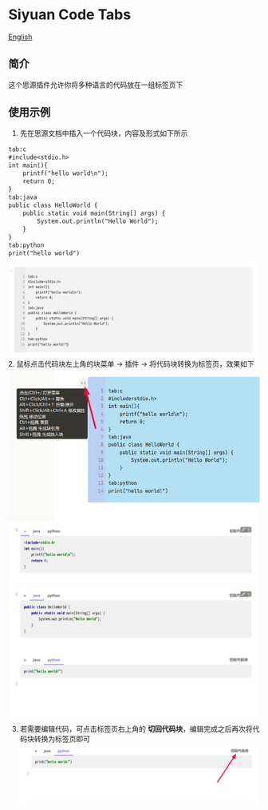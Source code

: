 
# Siyuan Code Tabs

[English](./README.md)
## 简介
这个思源插件允许你将多种语言的代码放在一组标签页下

## 使用示例
1. 先在思源文档中插入一个代码块，内容及形式如下所示
```
tab:c
#include<stdio.h>
int main(){
    printf("hello world\n");
    return 0;
}
tab:java
public class HelloWorld {
    public static void main(String[] args) {
        System.out.println("Hello World");
    }
}
tab:python
print("hello world")
```
![图1](./asset/1.png)
2. 鼠标点击代码块左上角的块菜单 -> 插件 -> 将代码块转换为标签页，效果如下
![图2-1](./asset/2-1.png)
![图2-2](./asset/2-2.png)
![图2-3](./asset/2-3.png)
![图2-4](./asset/2-4.png)

3. 若需要编辑代码，可点击标签页右上角的 **切回代码块**，编辑完成之后再次将代码块转换为标签页即可
![图3](./asset/3.png)
